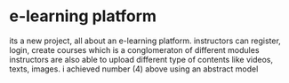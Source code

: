 # e-learning platform
its a new project, all about an e-learning platform.
instructors can register, login, create courses which is a conglomeraton of different modules
instructors are also able to upload different type of contents like videos, texts, images.
i achieved number (4) above using an abstract model
